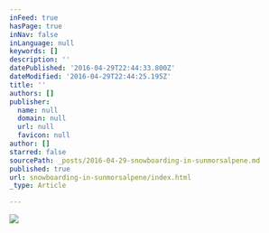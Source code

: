 ```yaml
---
inFeed: true
hasPage: true
inNav: false
inLanguage: null
keywords: []
description: ''
datePublished: '2016-04-29T22:44:33.800Z'
dateModified: '2016-04-29T22:44:25.195Z'
title: ''
authors: []
publisher:
  name: null
  domain: null
  url: null
  favicon: null
author: []
starred: false
sourcePath: _posts/2016-04-29-snowboarding-in-sunmorsalpene.md
published: true
url: snowboarding-in-sunmorsalpene/index.html
_type: Article

---
```

![](https://the-grid-user-content.s3-us-west-2.amazonaws.com/4d98912c-9eb8-4dd5-9fc9-7ad6dd9613db.jpg)